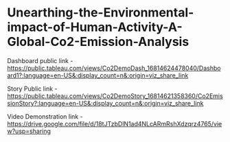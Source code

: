 # Unearthing-the-Environmental-impact-of-Human-Activity-A-Global-Co2-Emission-Analysis


Dashboard public link - https://public.tableau.com/views/Co2DemoDash_16814624478040/Dashboard1?:language=en-US&:display_count=n&:origin=viz_share_link

Story Public link - https://public.tableau.com/views/Co2DemoStory_16814621358360/Co2EmissionStory?:language=en-US&:display_count=n&:origin=viz_share_link

Video Demonstration link - https://drive.google.com/file/d/18tJTzbDlN1ad4NLcARmRshXdzqrz4765/view?usp=sharing
